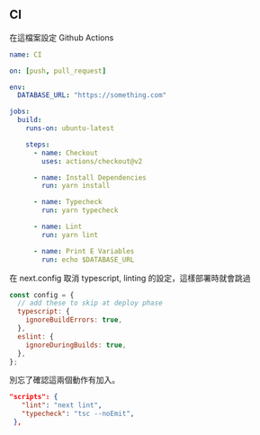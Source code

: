 ## CI

在這檔案設定 Github Actions

```yaml filename="./github/workflows/ci.yml"
name: CI

on: [push, pull_request]

env:
  DATABASE_URL: "https://something.com"

jobs:
  build:
    runs-on: ubuntu-latest

    steps:
      - name: Checkout
        uses: actions/checkout@v2

      - name: Install Dependencies
        run: yarn install

      - name: Typecheck
        run: yarn typecheck

      - name: Lint
        run: yarn lint

      - name: Print E Variables
        run: echo $DATABASE_URL
```

在 next.config 取消 typescript, linting 的設定，這樣部署時就會跳過

```js filename="next.config.mjs"
const config = {
  // add these to skip at deploy phase
  typescript: {
    ignoreBuildErrors: true,
  },
  eslint: {
    ignoreDuringBuilds: true,
  },
};
```

別忘了確認這兩個動作有加入。

```json filename="package.json"
"scripts": {
   "lint": "next lint",
   "typecheck": "tsc --noEmit",
 },
```
